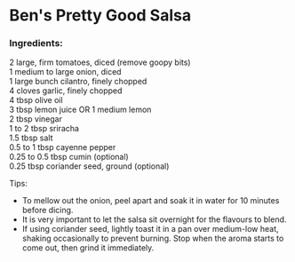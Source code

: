 # Ben's Pretty Good Salsa


### Ingredients:  

2 large, firm tomatoes, diced (remove goopy bits)  
1 medium to large onion, diced  
1 large bunch cilantro, finely chopped  
4 cloves garlic, finely chopped  
4 tbsp olive oil  
3 tbsp lemon juice OR 1 medium lemon  
2 tbsp vinegar  
1 to 2 tbsp sriracha  
1.5 tbsp salt  
0.5 to 1 tbsp cayenne pepper  
0.25 to 0.5 tbsp cumin (optional)  
0.25 tbsp coriander seed, ground (optional)
  
Tips:
- To mellow out the onion, peel apart and soak it in water for 10 minutes before dicing.
- It is very important to let the salsa sit overnight for the flavours to blend.
- If using coriander seed, lightly toast it in a pan over medium-low heat, shaking occasionally to prevent burning. Stop when the aroma starts to come out, then grind it immediately.
